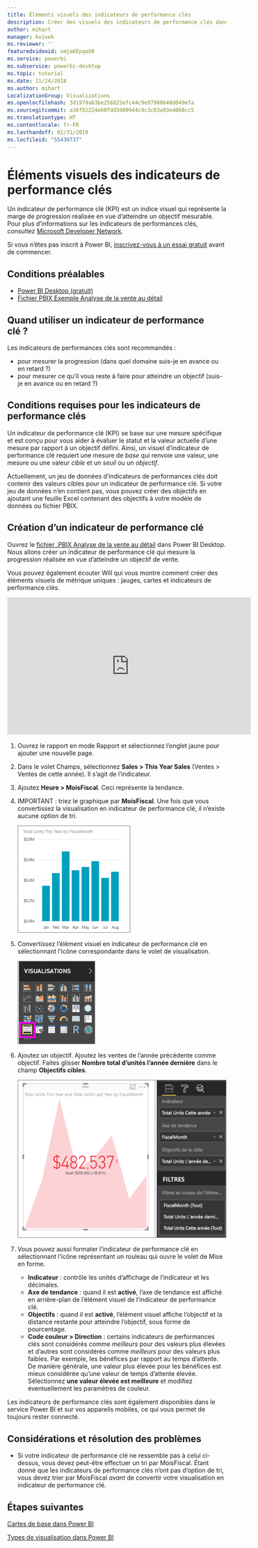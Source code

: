 ```yaml
---
title: Éléments visuels des indicateurs de performance clés
description: Créer des visuels des indicateurs de performance clés dans Power BI
author: mihart
manager: kvivek
ms.reviewer: ''
featuredvideoid: xmja6EpqaO0
ms.service: powerbi
ms.subservice: powerbi-desktop
ms.topic: tutorial
ms.date: 11/24/2018
ms.author: mihart
LocalizationGroup: Visualizations
ms.openlocfilehash: 3d197da63be256825efc44c9e97988648d049efa
ms.sourcegitcommit: a36f82224e68fdd3489944c9c3c03a93e4068cc5
ms.translationtype: HT
ms.contentlocale: fr-FR
ms.lasthandoff: 01/31/2019
ms.locfileid: "55430737"
---
```

# <a name="kpi-visuals"></a>Éléments visuels des indicateurs de performance clés
Un indicateur de performance clé (KPI) est un indice visuel qui représente la marge de progression réalisée en vue d’atteindre un objectif mesurable. Pour plus d’informations sur les indicateurs de performances clés, consultez [Microsoft Developer Network](https://msdn.microsoft.com/library/hh272050).

Si vous n’êtes pas inscrit à Power BI, [inscrivez-vous à un essai gratuit](https://app.powerbi.com/signupredirect?pbi_source=web) avant de commencer.

## <a name="prerequisites"></a>Conditions préalables
* [Power BI Desktop (gratuit)](https://powerbi.microsoft.com/get-started/)
* [Fichier PBIX Exemple Analyse de la vente au détail](http://download.microsoft.com/download/9/6/D/96DDC2FF-2568-491D-AAFA-AFDD6F763AE3/Retail%20Analysis%20Sample%20PBIX.pbix)

## <a name="when-to-use-a-kpi"></a>Quand utiliser un indicateur de performance clé ?
Les indicateurs de performances clés sont recommandés :

* pour mesurer la progression (dans quel domaine suis-je en avance ou en retard ?)
* pour mesurer ce qu’il vous reste à faire pour atteindre un objectif (suis-je en avance ou en retard ?)   

## <a name="kpi-requirements"></a>Conditions requises pour les indicateurs de performance clés
Un indicateur de performance clé (KPI) se base sur une mesure spécifique et est conçu pour vous aider à évaluer le statut et la valeur actuelle d’une mesure par rapport à un objectif défini. Ainsi, un visuel d’indicateur de performance clé requiert une mesure de *base* qui renvoie une valeur, une mesure ou une valeur *cible* et un *seuil* ou un *objectif*.

Actuellement, un jeu de données d’indicateurs de performances clés doit contenir des valeurs cibles pour un indicateur de performance clé. Si votre jeu de données n’en contient pas, vous pouvez créer des objectifs en ajoutant une feuille Excel contenant des objectifs à votre modèle de données ou fichier PBIX.


## <a name="how-to-create-a-kpi"></a>Création d’un indicateur de performance clé
Ouvrez le [fichier .PBIX Analyse de la vente au détail](http://download.microsoft.com/download/9/6/D/96DDC2FF-2568-491D-AAFA-AFDD6F763AE3/Retail%20Analysis%20Sample%20PBIX.pbix) dans Power BI Desktop. Nous allons créer un indicateur de performance clé qui mesure la progression réalisée en vue d’atteindre un objectif de vente.

Vous pouvez également écouter Will qui vous montre comment créer des éléments visuels de métrique uniques : jauges, cartes et indicateurs de performance clés.

<iframe width="560" height="315" src="https://www.youtube.com/embed/xmja6EpqaO0?list=PL1N57mwBHtN0JFoKSR0n-tBkUJHeMP2cP" frameborder="0" allowfullscreen></iframe>

1. Ouvrez le rapport en mode Rapport et sélectionnez l’onglet jaune pour ajouter une nouvelle page.    
2. Dans le volet Champs, sélectionnez **Sales > This Year Sales** (Ventes > Ventes de cette année).  Il s’agit de l’indicateur.
3. Ajoutez **Heure > MoisFiscal**.  Ceci représente la tendance.
4. IMPORTANT : triez le graphique par **MoisFiscal**. Une fois que vous convertissez la visualisation en indicateur de performance clé, il n’existe aucune option de tri.

    ![](media/power-bi-visualization-kpi/power-bi-chart.png)
5. Convertissez l’élément visuel en indicateur de performance clé en sélectionnant l’icône correspondante dans le volet de visualisation.
   
    ![](media/power-bi-visualization-kpi/power-bi-kpi-template.png)
6. Ajoutez un objectif. Ajoutez les ventes de l’année précédente comme objectif. Faites glisser **Nombre total d’unités l’année dernière** dans le champ **Objectifs cibles**.
   
    ![](media/power-bi-visualization-kpi/power-bi-kpi-done.png)
7. Vous pouvez aussi formater l’indicateur de performance clé en sélectionnant l’icône représentant un rouleau qui ouvre le volet de Mise en forme.
   
   * **Indicateur** : contrôle les unités d’affichage de l’indicateur et les décimales.
   * **Axe de tendance** : quand il est **activé**, l’axe de tendance est affiché en arrière-plan de l’élément visuel de l’indicateur de performance clé.  
   * **Objectifs** : quand il est **activé**, l’élément visuel affiche l’objectif et la distance restante pour atteindre l’objectif, sous forme de pourcentage.
   * **Code couleur > Direction** : certains indicateurs de performances clés sont considérés comme *meilleurs* pour des valeurs plus élevées et d’autres sont considérés comme *meilleurs* pour des valeurs plus faibles. Par exemple, les bénéfices par rapport au temps d’attente. De manière générale, une valeur plus élevée pour les bénéfices est mieux considérée qu’une valeur de temps d’attente élevée. Sélectionnez **une valeur élevée est meilleure** et modifiez éventuellement les paramètres de couleur.


Les indicateurs de performance clés sont également disponibles dans le service Power BI et sur vos appareils mobiles, ce qui vous permet de toujours rester connecté.

## <a name="considerations-and-troubleshooting"></a>Considérations et résolution des problèmes
* Si votre indicateur de performance clé ne ressemble pas à celui ci-dessus, vous devez peut-être effectuer un tri par MoisFiscal. Étant donné que les indicateurs de performance clés n’ont pas d’option de tri, vous devez trier par MoisFiscal *avant* de convertir votre visualisation en indicateur de performance clé.

## <a name="next-steps"></a>Étapes suivantes

[Cartes de base dans Power BI](power-bi-map-tips-and-tricks.md)

[Types de visualisation dans Power BI](power-bi-visualization-types-for-reports-and-q-and-a.md)